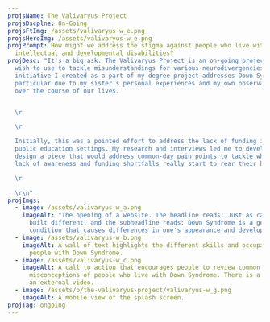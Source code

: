 ```yaml
---
projsName: The Valivaryus Project
projsDscplne: On-Going
projsFtImg: /assets/valivaryus-w_e.png
projsHeroImg: /assets/valivaryus-w_e.png
projPrompt: How might we address the stigma against people who live with
  intellectual and developmental disabilities?
projDesc: "It's a big ask. The Valivaryus Project is an on-going project that I
  wish to use to tackle misunderstandings for various neurodivergencies. The
  initiative I created as a part of my degree project addresses Down Syndrome in
  particular due to my sister's personal experiences and my own observations
  over the course of our lives.


  \r

  \r

  Initially, this was a pointed effort to address the lack of funding in
  public education settings. My research and interviews led me to develop and
  design a piece that would address common-day pain points to tackle where the
  lack of awareness and funding shortfalls really start to rear their heads.\r

  \r

  \r\n"
projImgs:
  - image: /assets/valivaryus-w_a.png
    imageAlt: "The opening of a website. The headline reads: Just as capable, Just
      built different. and the subheadline reads: Down Syndrome is a genetic
      condition that causes differences in one's appearance and development."
  - image: /assets/valivaryus-w_b.png
    imageAlt: A wall of text highlights the different skills and occupations held by
      people with Down Syndrome.
  - image: /assets/valivaryus-w_c.png
    imageAlt: A call to action that encourages people to review common
      misconceptions of people who live with Down Syndrome. There is a link to
      an external video.
  - image: /assets/p/the-valivaryus-project/valivaryus-w_g.png
    imageAlt: A mobile view of the splash screen.
projTag: ongoing
---
```

